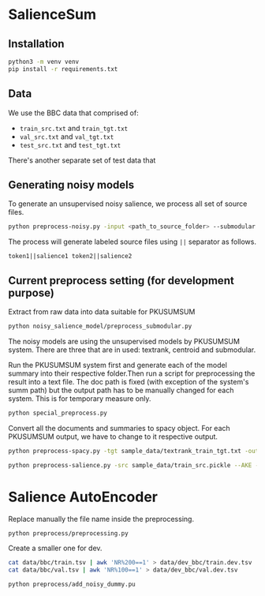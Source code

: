 # SalienceSum

## Installation
```bash
python3 -m venv venv
pip install -r requirements.txt
```

## Data
We use the BBC data that comprised of: 
- `train_src.txt` and `train_tgt.txt`
- `val_src.txt` and `val_tgt.txt`
- `test_src.txt` and `test_tgt.txt`

There's another separate set of test data that

## Generating noisy models
To generate an unsupervised noisy salience, we process all set of source files.

```bash
python preprocess-noisy.py -input <path_to_source_folder> --submodular --NER --textrank --compression -max-words 30
```

The process will generate labeled source files using `||` separator as follows.

```text
token1||salience1 token2||salience2
```

## Current preprocess setting (for development purpose)
Extract from raw data into data suitable for PKUSUMSUM
```bash
python noisy_salience_model/preprocess_submodular.py
```
The noisy models are using the unsupervised models by PKUSUMSUM system. There are three that are in used: textrank, centroid and submodular. 

Run the PKUSUMSUM system first and generate each of the model summary into their respective folder.Then run a script for preprocessing the result into a text file. The doc path is fixed (with exception of the system's summ path) but the output path has to be manually changed for each system. This is for temporary measure only.
```bash
python special_preprocess.py
```
Convert all the documents and summaries to spacy object. For each PKUSUMSUM output, we have to change to it respective output.
```bash
python preprocess-spacy.py -tgt sample_data/textrank_train_tgt.txt -output sample_data
```

```bash
python preprocess-salience.py -src sample_data/train_src.pickle --AKE --submodular -submodular_tgt sample_data/submodular_train_tgt.pickle --centroid -centroid_tgt sample_data/centroid_train_tgt.pickle --textrank -textrank_tgt sample_data/textrank_train_tgt.pickle --NER -max_words 30 --gold -highlight sample_data/df_gold.pickle -doc_id sample_data/doc_id.txt
```

# Salience AutoEncoder

Replace manually the file name inside the preprocessing.
```bash
python preprocess/preprocessing.py
```

Create a smaller one for dev.
```bash
cat data/bbc/train.tsv | awk 'NR%200==1' > data/dev_bbc/train.dev.tsv
cat data/bbc/val.tsv | awk 'NR%100==1' > data/dev_bbc/val.dev.tsv
```

```bash
python preprocess/add_noisy_dummy.pu
```
